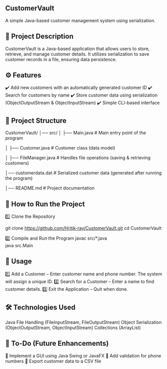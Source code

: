## CustomerVault

A simple Java-based customer management system using serialization.



## 📌 Project Description

CustomerVault is a Java-based application that allows users to store, retrieve, and manage customer
details. It utilizes serialization to save customer records in a file, ensuring data persistence.



## ⚙️ Features

✔️ Add new customers with an automatically generated customer ID
✔️ Search for customers by name
✔️ Store customer data using serialization (ObjectOutputStream & ObjectInputStream)
✔️ Simple CLI-based interface



## 📂 Project Structure

CustomerVault/
│── src/
│   ├── Main.java          # Main entry point of the program

│   ├── Customer.java      # Customer class (data model)

│   ├── FileManager.java   # Handles file operations (saving & retrieving customers)

│── customerdata.dat       # Serialized customer data (generated after running the program)

│── README.md              # Project documentation





## 🚀 How to Run the Project

1️⃣ Clone the Repository

git clone https://github.com/Hritik-ray/CustomerVault.git
cd CustomerVault

2️⃣ Compile and Run the Program
javac src/*.java  
java src.Main






## 📖 Usage
1️⃣ Add a Customer – Enter customer name and phone number. The system will assign a unique ID.
2️⃣ Search for a Customer – Enter a name to find customer details.
3️⃣ Exit the Application – Quit when done.





## 🛠 Technologies Used
Java
File Handling (FileInputStream, FileOutputStream)
Object Serialization (ObjectOutputStream, ObjectInputStream)
Collections (ArrayList)




## 📝 To-Do (Future Enhancements)
🔹 Implement a GUI using Java Swing or JavaFX
🔹 Add validation for phone numbers
🔹 Export customer data to a CSV file
